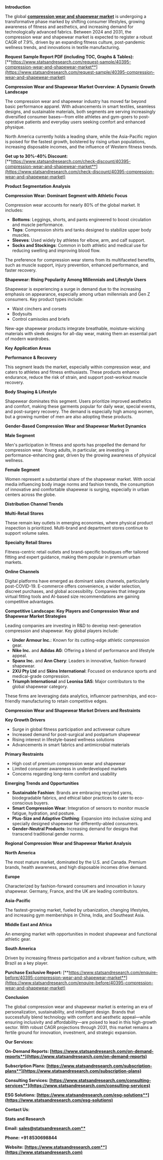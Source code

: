 ﻿**Introduction**

The global [**compression wear and shapewear market**](https://www.statsandresearch.com/report/40395-compression-wear-and-shapewear-market) is undergoing a transformative phase marked by shifting consumer lifestyles, growing awareness of fitness and aesthetics, and increasing demand for technologically advanced fabrics. Between 2024 and 2031, the compression wear and shapewear market is expected to register a robust CAGR of 7.9%, driven by an expanding fitness culture, post-pandemic wellness trends, and innovations in textile manufacturing.

**Request Sample Report PDF (including TOC, Graphs & Tables):** [**https://www.statsandresearch.com/request-sample/40395-compression-wear-and-shapewear-market**](https://www.statsandresearch.com/request-sample/40395-compression-wear-and-shapewear-market)

**Compression Wear and Shapewear Market Overview: A Dynamic Growth Landscape**

The compression wear and shapewear industry has moved far beyond basic performance apparel. With advancements in smart textiles, seamless designs, and sustainable materials, both segments are serving increasingly diversified consumer bases—from elite athletes and gym-goers to post-operative patients and everyday users seeking comfort and enhanced physique.

North America currently holds a leading share, while the Asia-Pacific region is poised for the fastest growth, bolstered by rising urban populations, increasing disposable incomes, and the influence of Western fitness trends.

**Get up to 30%-40% Discount:** [**https://www.statsandresearch.com/check-discount/40395-compression-wear-and-shapewear-market**](https://www.statsandresearch.com/check-discount/40395-compression-wear-and-shapewear-market)

**Product Segmentation Analysis**

**Compression Wear: Dominant Segment with Athletic Focus**

Compression wear accounts for nearly 80% of the global market. It includes:

- **Bottoms**: Leggings, shorts, and pants engineered to boost circulation and muscle performance.
- **Tops**: Compression shirts and tanks designed to stabilize upper body muscles.
- **Sleeves**: Used widely by athletes for elbow, arm, and calf support.
- **Socks and Stockings**: Common in both athletic and medical use for reducing swelling and improving blood flow.

The preference for compression wear stems from its multifaceted benefits, such as muscle support, injury prevention, enhanced performance, and faster recovery.

**Shapewear: Rising Popularity Among Millennials and Lifestyle Users**

Shapewear is experiencing a surge in demand due to the increasing emphasis on appearance, especially among urban millennials and Gen Z consumers. Key product types include:

- Waist cinchers and corsets
- Bodysuits
- Control camisoles and briefs

New-age shapewear products integrate breathable, moisture-wicking materials with sleek designs for all-day wear, making them an essential part of modern wardrobes.

**Key Application Areas**

**Performance & Recovery**

This segment leads the market, especially within compression wear, and caters to athletes and fitness enthusiasts. These products enhance endurance, reduce the risk of strain, and support post-workout muscle recovery.

**Body Shaping & Lifestyle**

Shapewear dominates this segment. Users prioritize improved aesthetics and comfort, making these garments popular for daily wear, special events, and post-surgery recovery. The demand is especially high among women, but a growing number of men are also adopting these products.

**Gender-Based Compression Wear and Shapewear Market Dynamics**

**Male Segment**

Men's participation in fitness and sports has propelled the demand for compression wear. Young adults, in particular, are investing in performance-enhancing gear, driven by the growing awareness of physical wellness.

**Female Segment**

Women represent a substantial share of the shapewear market. With social media influencing body image norms and fashion trends, the consumption of innovative and comfortable shapewear is surging, especially in urban centers across the globe.

**Distribution Channel Trends**

**Multi-Retail Stores**

These remain key outlets in emerging economies, where physical product inspection is prioritized. Multi-brand and department stores continue to support volume sales.

**Specialty Retail Stores**

Fitness-centric retail outlets and brand-specific boutiques offer tailored fitting and expert guidance, making them popular in premium urban markets.

**Online Channels**

Digital platforms have emerged as dominant sales channels, particularly post-COVID-19. E-commerce offers convenience, a wider selection, discreet purchases, and global accessibility. Companies that integrate virtual fitting tools and AI-based size recommendations are gaining competitive advantages.

**Competitive Landscape: Key Players and Compression Wear and Shapewear Market Strategies**

Leading companies are investing in R&D to develop next-generation compression and shapewear. Key global players include:

- **Under Armour Inc.**: Known for its cutting-edge athletic compression gear.
- **Nike Inc.** and **Adidas AG**: Offering a blend of performance and lifestyle appeal.
- **Spanx Inc.** and **Ann Chery**: Leaders in innovative, fashion-forward shapewear.
- **2XU Pty Ltd** and **Skins International**: Focused on endurance sports and medical-grade compression.
- **Triumph International** and **Leonisa SAS**: Major contributors to the global shapewear category.

These firms are leveraging data analytics, influencer partnerships, and eco-friendly manufacturing to retain competitive edges.

**Compression Wear and Shapewear Market Drivers and Restraints**

**Key Growth Drivers**

- Surge in global fitness participation and activewear culture
- Increased demand for post-surgical and postpartum shapewear
- Rising interest in lifestyle-based wellness solutions
- Advancements in smart fabrics and antimicrobial materials

**Primary Restraints**

- High cost of premium compression wear and shapewear
- Limited consumer awareness in underdeveloped markets
- Concerns regarding long-term comfort and usability

**Emerging Trends and Opportunities**

- **Sustainable Fashion**: Brands are embracing recycled yarns, biodegradable fabrics, and ethical labor practices to cater to eco-conscious buyers.
- **Smart Compression Wear**: Integration of sensors to monitor muscle fatigue, hydration, and posture.
- **Plus-Size and Adaptive Clothing**: Expansion into inclusive sizing and specially designed shapewear for differently-abled consumers.
- **Gender-Neutral Products**: Increasing demand for designs that transcend traditional gender norms.

**Regional Compression Wear and Shapewear Market Analysis**

**North America**

The most mature market, dominated by the U.S. and Canada. Premium brands, health awareness, and high disposable incomes drive demand.

**Europe**

Characterized by fashion-forward consumers and innovation in luxury shapewear. Germany, France, and the UK are leading contributors.

**Asia-Pacific**

The fastest-growing market, fueled by urbanization, changing lifestyles, and increasing gym memberships in China, India, and Southeast Asia.

**Middle East and Africa**

An emerging market with opportunities in modest shapewear and functional athletic gear.

**South America**

Driven by increasing fitness participation and a vibrant fashion culture, with Brazil as a key player.

**Purchase Exclusive Report:** [**https://www.statsandresearch.com/enquire-before/40395-compression-wear-and-shapewear-market**](https://www.statsandresearch.com/enquire-before/40395-compression-wear-and-shapewear-market)

**Conclusion**

The global compression wear and shapewear market is entering an era of personalization, sustainability, and intelligent design. Brands that successfully blend technology with comfort and aesthetic appeal—while ensuring inclusivity and affordability—are poised to lead in this high-growth sector. With robust CAGR projections through 2031, this market remains a fertile ground for innovation, investment, and strategic expansion.

**Our Services:**

**On-Demand Reports: [https://www.statsandresearch.com/on-demand-reports**](https://www.statsandresearch.com/on-demand-reports)**

**Subscription Plans: [https://www.statsandresearch.com/subscription-plans**](https://www.statsandresearch.com/subscription-plans)**

**Consulting Services: [https://www.statsandresearch.com/consulting-services**](https://www.statsandresearch.com/consulting-services)**

**ESG Solutions: [https://www.statsandresearch.com/esg-solutions**](https://www.statsandresearch.com/esg-solutions)**

**Contact Us:**

**Stats and Research**

**Email: [sales@statsandresearch.com**](mailto:sales@statsandresearch.com)**

**Phone: +91 8530698844**

**Website: [https://www.statsandresearch.com**](https://www.statsandresearch.com)**
